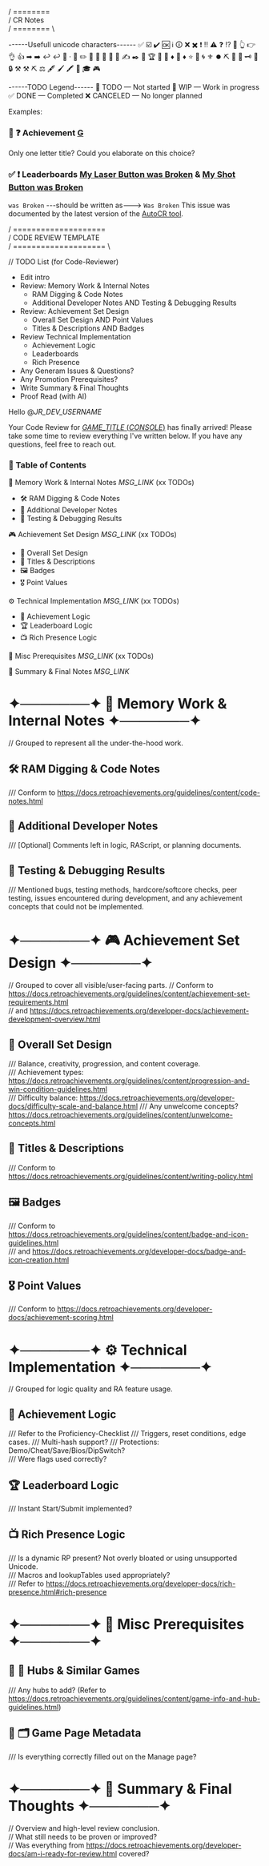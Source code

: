 / ======== \
/ CR Notes \
/ ======== \

------Usefull unicode characters------
✅ ☑️ ✔️ 🆗
ℹ️   🛈
❌  ✖️
❗  ‼️  ⚠️
❓ ⁉️  🚩
👆  👉  👌  👍
➡   ➡️
↩   ↩️   🔄
·
📝  ✏️  📜  💬  📑  📌  📍  ✍️  ✒️
💎 🏆  💠 🏅 
♦  🔶 ♦️  ⭐️  🔶  🌀  ⚜️  ⏺️ 
⛏️  🔨  🔧  🗝️  🔑  🔒  ⚒️ ⚒ ⛏ ⚖️
🖋️  🖌️  🖍️  🔎
🎓 	🎮


------TODO Legend------
🔲 TODO — Not started
🔄 WIP — Work in progress
✅ DONE — Completed
❌ CANCELED — No longer planned

Examples:

### 🔲 ❓ Achievement [G](https://retroachievements.org/achievement/482465)
Only one letter title? Could you elaborate on this choice?

### ✅ ❗ Leaderboards [My Laser Button was Broken](https://retroachievements.org/leaderboardinfo.php?i=123855) & [My Shot Button was Broken](https://retroachievements.org/leaderboardinfo.php?i=123856)
`was Broken` ---should be written as---> `Was Broken`
This issue was documented by the latest version of the [AutoCR tool](https://authorblues.github.io/retroachievements/AutoCR/).



/ ==================== \
/ CODE REVIEW TEMPLATE \
/ ==================== \

// TODO List (for Code-Reviewer)
- Edit intro
- Review: Memory Work & Internal Notes
    - RAM Digging & Code Notes 
    - Additional Developer Notes AND Testing & Debugging Results 
- Review: Achievement Set Design
    - Overall Set Design AND Point Values
    - Titles & Descriptions AND Badges
- Review Technical Implementation
    - Achievement Logic
    - Leaderboards
    - Rich Presence
- Any Generam Issues & Questions?
- Any Promotion Prerequisites?
- Write Summary & Final Thoughts
- Proof Read (with AI)



Hello @_JR_DEV_USERNAME_

Your Code Review for [_GAME_TITLE_ (_CONSOLE_)](_UNOFFICIAL_ACHIEVEMENT_LIST_LINK_) has finally arrived!
Please take some time to review everything I've written below. If you have any questions, feel free to reach out.

### 📑 Table of Contents

🧠 Memory Work & Internal Notes _MSG_LINK_ (xx TODOs)
- 🛠️ RAM Digging & Code Notes
- 🧾 Additional Developer Notes
- 🧪 Testing & Debugging Results

🎮 Achievement Set Design _MSG_LINK_ (xx TODOs)
- 🎯 Overall Set Design
- 📝 Titles & Descriptions
- 🖼️ Badges
- 🎖️ Point Values

⚙️ Technical Implementation _MSG_LINK_ (xx TODOs)
- 🧩 Achievement Logic
- 🏆 Leaderboard Logic
- 📺 Rich Presence Logic

🔑 Misc Prerequisites _MSG_LINK_ (xx TODOs)

📜 Summary & Final Notes _MSG_LINK_


# ✦───────✦ 🧠 Memory Work & Internal Notes ✦───────✦
// Grouped to represent all the under-the-hood work.

## 🛠️ RAM Digging & Code Notes  
/// Conform to https://docs.retroachievements.org/guidelines/content/code-notes.html

## 🧾 Additional Developer Notes  
/// [Optional] Comments left in logic, RAScript, or planning documents.

## 🧪 Testing & Debugging Results  
/// Mentioned bugs, testing methods, hardcore/softcore checks, peer testing, issues encountered during development, and any achievement concepts that could not be implemented.



# ✦───────✦ 🎮 Achievement Set Design ✦───────✦
// Grouped to cover all visible/user-facing parts.
// Conform to https://docs.retroachievements.org/guidelines/content/achievement-set-requirements.html  
//         and https://docs.retroachievements.org/developer-docs/achievement-development-overview.html

## 🎯 Overall Set Design
/// Balance, creativity, progression, and content coverage.  
/// Achievement types: https://docs.retroachievements.org/guidelines/content/progression-and-win-condition-guidelines.html  
/// Difficulty balance: https://docs.retroachievements.org/developer-docs/difficulty-scale-and-balance.html
/// Any unwelcome concepts? https://docs.retroachievements.org/guidelines/content/unwelcome-concepts.html

## 📝 Titles & Descriptions
/// Conform to https://docs.retroachievements.org/guidelines/content/writing-policy.html

## 🖼️ Badges
/// Conform to https://docs.retroachievements.org/guidelines/content/badge-and-icon-guidelines.html  
///          and https://docs.retroachievements.org/developer-docs/badge-and-icon-creation.html

## 🎖️ Point Values
/// Conform to https://docs.retroachievements.org/developer-docs/achievement-scoring.html



# ✦───────✦ ⚙️ Technical Implementation ✦───────✦
// Grouped for logic quality and RA feature usage.

## 🧩 Achievement Logic 
/// Refer to the Proficiency-Checklist
/// Triggers, reset conditions, edge cases. 
/// Multi-hash support?
/// Protections: Demo/Cheat/Save/Bios/DipSwitch?  
/// Were flags used correctly? 

## 🏆 Leaderboard Logic
/// Instant Start/Submit implemented?

## 📺 Rich Presence Logic 
/// Is a dynamic RP present? Not overly bloated or using unsupported Unicode.  
/// Macros and lookupTables used appropriately?  
/// Refer to https://docs.retroachievements.org/developer-docs/rich-presence.html#rich-presence


# ✦───────✦ 🔑 Misc Prerequisites ✦───────✦

## 🔲 🧭 Hubs & Similar Games
/// Any hubs to add? (Refer to https://docs.retroachievements.org/guidelines/content/game-info-and-hub-guidelines.html)

## 🔲 🗂️ Game Page Metadata 
/// Is everything correctly filled out on the Manage page?


# ✦───────✦ 📜 Summary & Final Thoughts ✦───────✦
// Overview and high-level review conclusion.  
// What still needs to be proven or improved?  
// Was everything from https://docs.retroachievements.org/developer-docs/am-i-ready-for-review.html covered?

